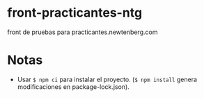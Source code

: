 # front-practicantes-ntg
front de pruebas para practicantes.newtenberg.com


# Notas

- Usar  `$ npm ci` para instalar el proyecto. (`$ npm install` genera modificaciones en package-lock.json).